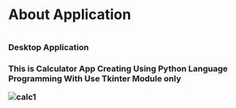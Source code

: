 

  <h1>About Application<h1>

  <h3>Desktop Application<h3>

  This is Calculator App Creating Using Python Language Programming 
  With Use Tkinter Module only

![calc1](https://user-images.githubusercontent.com/107361423/189925189-80930e3d-0292-42fb-beed-10f13c86736d.jpeg)
